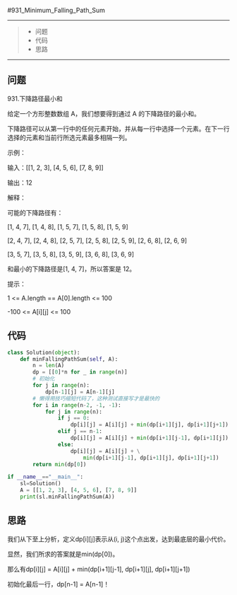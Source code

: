 #931_Minimum_Falling_Path_Sum

------

> - 问题
> - 代码
> - 思路

------

## 问题

 931.下降路径最小和

 

给定一个方形整数数组 A，我们想要得到通过 A 的下降路径的最小和。

 

下降路径可以从第一行中的任何元素开始，并从每一行中选择一个元素。在下一行选择的元素和当前行所选元素最多相隔一列。

 

示例：

 

输入：[[1, 2, 3], [4, 5, 6], [7, 8, 9]]

输出：12

解释：

可能的下降路径有：

[1, 4, 7], [1, 4, 8], [1, 5, 7], [1, 5, 8], [1, 5, 9]

[2, 4, 7], [2, 4, 8], [2, 5, 7], [2, 5, 8], [2, 5, 9], [2, 6, 8], [2, 6, 9]

[3, 5, 7], [3, 5, 8], [3, 5, 9], [3, 6, 8], [3, 6, 9]

和最小的下降路径是[1, 4, 7]，所以答案是 12。

 

提示：

 

1 <= A.length == A[0].length <= 100

-100 <= A[i][j] <= 100

 

## 代码

```python
class Solution(object):
    def minFallingPathSum(self, A):
        n = len(A)
        dp = [[0]*n for _ in range(n)]
        # 初始化
        for j in range(n):
            dp[n-1][j] = A[n-1][j]
        # 懒得用技巧缩短代码了，这种测试直接写才是最快的
        for i in range(n-2, -1, -1):
            for j in range(n):
                if j == 0:
                    dp[i][j] = A[i][j] + min(dp[i+1][j], dp[i+1][j+1])
                elif j == n-1:
                    dp[i][j] = A[i][j] + min(dp[i+1][j-1], dp[i+1][j])
                else:
                    dp[i][j] = A[i][j] + \
                        min(dp[i+1][j-1], dp[i+1][j], dp[i+1][j+1])
        return min(dp[0])

if __name__=="__main__":
    sl=Solution()
    A = [[1, 2, 3], [4, 5, 6], [7, 8, 9]]
    print(sl.minFallingPathSum(A))
```

## 思路

我们从下至上分析，定义dp[i][j]表示从(i, j)这个点出发，达到最底层的最小代价。

显然，我们所求的答案就是min(dp[0])。

那么有dp[i][j] = A[i][j] + min(dp[i+1][j-1], dp[i+1][j], dp[i+1][j+1])

 

初始化最后一行，dp[n-1] = A[n-1]！